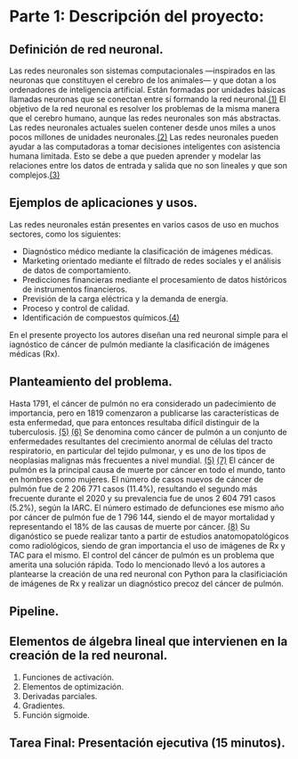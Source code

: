 # Parte 1: Descripción del proyecto:
## Definición de red neuronal.
Las redes neuronales son sistemas computacionales —inspirados en las neuronas que constituyen el cerebro de los animales— y que dotan a los ordenadores de inteligencia artificial. Están formadas por unidades básicas llamadas neuronas que se conectan entre sí formando la red neuronal.[(1)](https://enzyme.biz/blog/redes-neuronales-que-son-y-aplicaciones)
El objetivo de la red neuronal es resolver los problemas de la misma manera que el cerebro humano, aunque las redes neuronales son más abstractas. Las redes neuronales actuales suelen contener desde unos miles a unos pocos millones de unidades neuronales.[(2)](https://es.wikipedia.org/wiki/Red_neuronal_artificial)
Las redes neuronales pueden ayudar a las computadoras a tomar decisiones inteligentes con asistencia humana limitada. Esto se debe a que pueden aprender y modelar las relaciones entre los datos de entrada y salida que no son lineales y que son complejos.[(3)](https://aws.amazon.com/es/what-is/neural-network/)
## Ejemplos de aplicaciones y usos.
Las redes neuronales están presentes en varios casos de uso en muchos sectores, como los siguientes:
* Diagnóstico médico mediante la clasificación de imágenes médicas.
* Marketing orientado mediante el filtrado de redes sociales y el análisis de datos de comportamiento.
* Predicciones financieras mediante el procesamiento de datos históricos de instrumentos financieros.
* Previsión de la carga eléctrica y la demanda de energía.
* Proceso y control de calidad.
* Identificación de compuestos químicos.[(4)](https://aws.amazon.com/es/what-is/neural-network/)

En el presente proyecto los autores diseñan una red neuronal simple para el iagnóstico de cáncer de pulmón mediante la clasificación de imágenes médicas (Rx).
## Planteamiento del problema.
Hasta 1791, el cáncer de pulmón no era considerado un padecimiento de importancia, pero en 1819 comenzaron a publicarse las características de esta enfermedad, que para entonces resultaba difícil distinguir de la tuberculosis. [(5)](http://scielo.sld.cu/pdf/san/v22n9/1029-3019-san-22-09-887.pdf)
[(6)](http://scielo.sld.cu/pdf/rpr/v24n1/1561-3194-rpr-24-01-21.pdf)
Se denomina como cáncer de pulmón a un conjunto de enfermedades resultantes del crecimiento anormal de células del tracto respiratorio, en particular del tejido pulmonar, y es uno de los tipos de neoplasias malignas más frecuentes a nivel mundial.
[(5)](http://scielo.sld.cu/pdf/san/v22n9/1029-3019-san-22-09-887.pdf)
[(7)](http://scielo.sld.cu/pdf/san/v24n3/1029-3019-san-24-03-431.pdf)
El cáncer de pulmón es la principal causa de muerte por cáncer en todo el mundo, tanto en hombres como mujeres. El número de casos nuevos de cáncer de pulmón fue de 2 206 771 casos (11.4%), resultando el segundo más frecuente durante el 2020 y su prevalencia fue de unos 2 604 791 casos (5.2%), según la IARC. El número estimado de defunciones ese mismo año por cáncer de pulmón fue de 1 796 144, siendo el de mayor mortalidad y representando el 18% de las causas de muerte por cáncer.
[(8)](https://gco.iarc.fr/today/online-analysis-pie?v=2020&mode=cancer&mode_population=continents&population=900&populations=900&key=total&sex=0&cancer=39&type=0&statistic=5&prevalence=0&population_group=0&ages_group%5B%5D=0&ages_group%5B%5D=17&nb_items=7&group_cancer=1&include_nmsc=1&include_nmsc_other=1&half_pie=0&donut=0)
Su diganóstico se puede realizar tanto a partir de estudios anatomopatológicos como radiológicos, siendo de gran importancia el uso de imágenes de Rx y TAC para el mismo. El control del cáncer de pulmón es un problema que amerita una solución rápida. Todo lo mencionado llevó a los autores a plantearse la creación de una red neuronal con Python para la clasificiación de imágenes de Rx y realizar un diagnóstico precoz del cáncer de pulmón.
## Pipeline.

## Elementos de álgebra lineal que intervienen en la creación de la red neuronal.
  1. Funciones de activación.
  2. Elementos de optimización.
  4. Derivadas parciales.
  5. Gradientes.
  6. Función sigmoide.

## Tarea Final: Presentación ejecutiva (15 minutos).
